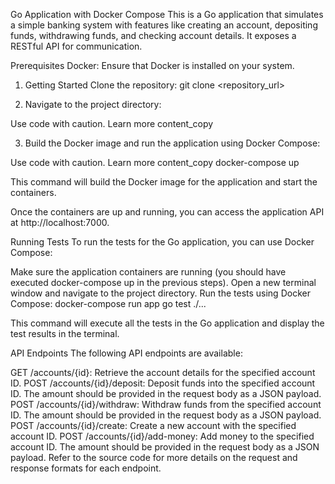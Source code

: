 Go Application with Docker Compose
This is a Go application that simulates a simple banking system with features like creating an account, depositing funds, withdrawing funds, and checking account details. It exposes a RESTful API for communication.

Prerequisites
Docker: Ensure that Docker is installed on your system.

1. Getting Started
Clone the repository:
git clone <repository_url>

2. Navigate to the project directory:

Use code with caution. Learn more
content_copy

3. Build the Docker image and run the application using Docker Compose:

Use code with caution. Learn more
content_copy
docker-compose up

This command will build the Docker image for the application and start the containers.

Once the containers are up and running, you can access the application API at http://localhost:7000.

Running Tests
To run the tests for the Go application, you can use Docker Compose:

Make sure the application containers are running (you should have executed docker-compose up in the previous steps).
Open a new terminal window and navigate to the project directory.
Run the tests using Docker Compose:
docker-compose run app go test ./...

This command will execute all the tests in the Go application and display the test results in the terminal.

API Endpoints
The following API endpoints are available:

GET /accounts/{id}: Retrieve the account details for the specified account ID.
POST /accounts/{id}/deposit: Deposit funds into the specified account ID. The amount should be provided in the request body as a JSON payload.
POST /accounts/{id}/withdraw: Withdraw funds from the specified account ID. The amount should be provided in the request body as a JSON payload.
POST /accounts/{id}/create: Create a new account with the specified account ID.
POST /accounts/{id}/add-money: Add money to the specified account ID. The amount should be provided in the request body as a JSON payload.
Refer to the source code for more details on the request and response formats for each endpoint.
